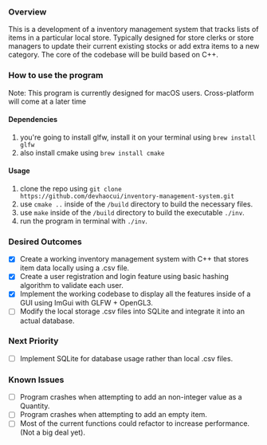 ### Overview
This is a development of a inventory management system that tracks lists of items in a particular local store. 
Typically designed for store clerks or store managers to update their current existing stocks or add extra items to a new category.
The core of the codebase will be build based on C++.
### How to use the program
Note: This program is currently designed for macOS users. Cross-platform will come at a later time
#### Dependencies
1. you're going to install glfw, install it on your terminal using ``brew install glfw``
2. also install cmake using ``brew install cmake``

#### Usage
1. clone the repo using ``git clone https://github.com/devhaocui/inventory-management-system.git``
2. use ``cmake ..`` inside of the ``/build`` directory to build the necessary files.
3. use ``make`` inside of the ``/build`` directory to build the executable ``./inv``.
4. run the program in terminal with ``./inv``.

### Desired Outcomes
- [x] Create a working inventory management system with C++ that stores item data locally using a .csv file.
- [x] Create a user registration and login feature using basic hashing algorithm to validate each user.
- [x] Implement the working codebase to display all the features inside of a GUI using ImGui with GLFW + OpenGL3.
- [ ] Modify the local storage .csv files into SQLite and integrate it into an actual database.

### Next Priority

- [ ] Implement SQLite for database usage rather than local .csv files.
### Known Issues
- [ ] Program crashes when attempting to add an non-integer value as a Quantity.
- [ ] Program crashes when attempting to add an empty item.
- [ ] Most of the current functions could refactor to increase performance. (Not a big deal yet).
